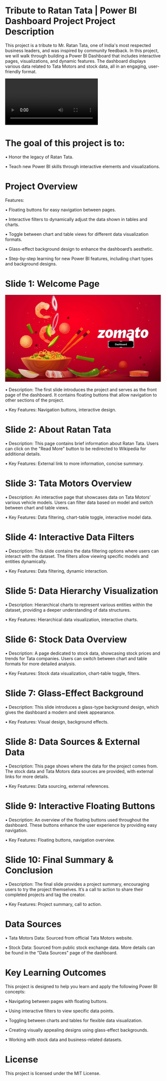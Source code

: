 # Tribute to Ratan Tata | Power BI Dashboard Project Project Description

This project is a tribute to Mr. Ratan Tata, one of India's most respected business leaders, and was inspired by community feedback. In this project, we will walk through building a Power BI Dashboard that includes interactive pages, visualizations, and dynamic features. The dashboard displays various data related to Tata Motors and stock data, all in an engaging, user-friendly format.

![Company Logo](https://github.com/thejay08/jay-Ratan_Tata_Project/blob/main/Screen%20Recording%202024-10-24%20172237.mp4)

# The goal of this project is to:

•	Honor the legacy of Ratan Tata.

•	Teach new Power BI skills through interactive elements and visualizations.

# Project Overview

Features:

•	Floating buttons for easy navigation between pages.

•	Interactive filters to dynamically adjust the data shown in tables and charts.

•	Toggle between chart and table views for different data visualization formats.

•	Glass-effect background design to enhance the dashboard’s aesthetic.

•	Step-by-step learning for new Power BI features, including chart types and background designs.


# Slide 1: Welcome Page

![Company Logo](https://github.com/thejay08/jay08_Zomato_Dashboard_Power_Bi/blob/main/Zomato_Dashboard_Image_1.png)

•	Description: The first slide introduces the project and serves as the front page of the dashboard. It contains floating buttons that allow navigation to other sections of the project.

•	Key Features: Navigation buttons, interactive design.

# Slide 2: About Ratan Tata

•	Description: This page contains brief information about Ratan Tata. Users can click on the "Read More" button to be redirected to Wikipedia for additional details.

•	Key Features: External link to more information, concise summary.

# Slide 3: Tata Motors Overview

•	Description: An interactive page that showcases data on Tata Motors' various vehicle models. Users can filter data based on model and switch between chart and table views.

•	Key Features: Data filtering, chart-table toggle, interactive model data.

# Slide 4: Interactive Data Filters

•	Description: This slide contains the data filtering options where users can interact with the dataset. The filters allow viewing specific models and entities dynamically.

•	Key Features: Data filtering, dynamic interaction.

# Slide 5: Data Hierarchy Visualization

•	Description: Hierarchical charts to represent various entities within the dataset, providing a deeper understanding of data structures.

•	Key Features: Hierarchical data visualization, interactive charts.

# Slide 6: Stock Data Overview

•	Description: A page dedicated to stock data, showcasing stock prices and trends for Tata companies. Users can switch between chart and table formats for more detailed analysis.

•	Key Features: Stock data visualization, chart-table toggle, filters.

# Slide 7: Glass-Effect Background

•	Description: This slide introduces a glass-type background design, which gives the dashboard a modern and sleek appearance.

•	Key Features: Visual design, background effects.

# Slide 8: Data Sources & External Data

•	Description: This page shows where the data for the project comes from. The stock data and Tata Motors data sources are provided, with external links for more details.

•	Key Features: Data sourcing, external references.

# Slide 9: Interactive Floating Buttons

•	Description: An overview of the floating buttons used throughout the dashboard. These buttons enhance the user experience by providing easy navigation.

•	Key Features: Floating buttons, navigation overview.

# Slide 10: Final Summary & Conclusion

•	Description: The final slide provides a project summary, encouraging users to try the project themselves. It’s a call to action to share their completed projects and tag the creator.

•	Key Features: Project summary, call to action.

# Data Sources

•	Tata Motors Data: Sourced from official Tata Motors website.

•	Stock Data: Sourced from public stock exchange data. More details can be found in the "Data Sources" page of the dashboard.

# Key Learning Outcomes

This project is designed to help you learn and apply the following Power BI concepts:

•	Navigating between pages with floating buttons.

•	Using interactive filters to view specific data points.

•	Toggling between charts and tables for flexible data visualization.

•	Creating visually appealing designs using glass-effect backgrounds.

•	Working with stock data and business-related datasets.

# License

This project is licensed under the MIT License.


